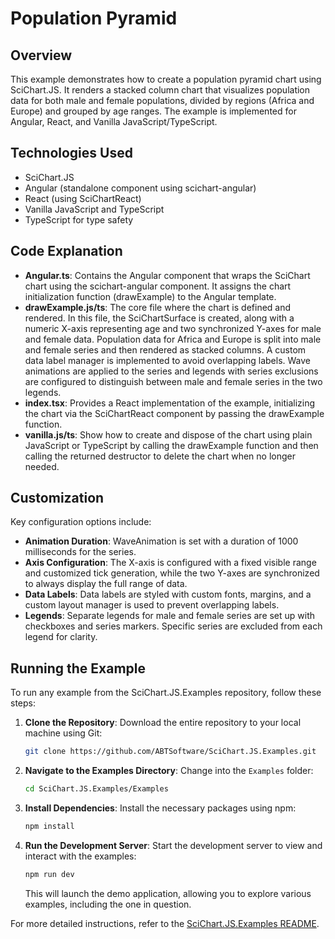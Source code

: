 # Population Pyramid

## Overview

This example demonstrates how to create a population pyramid chart using SciChart.JS. It renders a stacked column chart that visualizes population data for both male and female populations, divided by regions (Africa and Europe) and grouped by age ranges. The example is implemented for Angular, React, and Vanilla JavaScript/TypeScript.

## Technologies Used

-   SciChart.JS
-   Angular (standalone component using scichart-angular)
-   React (using SciChartReact)
-   Vanilla JavaScript and TypeScript
-   TypeScript for type safety

## Code Explanation

-   **Angular.ts**: Contains the Angular component that wraps the SciChart chart using the scichart-angular component. It assigns the chart initialization function (drawExample) to the Angular template.
-   **drawExample.js/ts**: The core file where the chart is defined and rendered. In this file, the SciChartSurface is created, along with a numeric X-axis representing age and two synchronized Y-axes for male and female data. Population data for Africa and Europe is split into male and female series and then rendered as stacked columns. A custom data label manager is implemented to avoid overlapping labels. Wave animations are applied to the series and legends with series exclusions are configured to distinguish between male and female series in the two legends.
-   **index.tsx**: Provides a React implementation of the example, initializing the chart via the SciChartReact component by passing the drawExample function.
-   **vanilla.js/ts**: Show how to create and dispose of the chart using plain JavaScript or TypeScript by calling the drawExample function and then calling the returned destructor to delete the chart when no longer needed.

## Customization

Key configuration options include:

-   **Animation Duration**: WaveAnimation is set with a duration of 1000 milliseconds for the series.
-   **Axis Configuration**: The X-axis is configured with a fixed visible range and customized tick generation, while the two Y-axes are synchronized to always display the full range of data.
-   **Data Labels**: Data labels are styled with custom fonts, margins, and a custom layout manager is used to prevent overlapping labels.
-   **Legends**: Separate legends for male and female series are set up with checkboxes and series markers. Specific series are excluded from each legend for clarity.

## Running the Example

To run any example from the SciChart.JS.Examples repository, follow these steps:

1. **Clone the Repository**: Download the entire repository to your local machine using Git:

    ```bash
    git clone https://github.com/ABTSoftware/SciChart.JS.Examples.git
    ```

2. **Navigate to the Examples Directory**: Change into the `Examples` folder:

    ```bash
    cd SciChart.JS.Examples/Examples
    ```

3. **Install Dependencies**: Install the necessary packages using npm:

    ```bash
    npm install
    ```

4. **Run the Development Server**: Start the development server to view and interact with the examples:

    ```bash
    npm run dev
    ```

    This will launch the demo application, allowing you to explore various examples, including the one in question.

For more detailed instructions, refer to the [SciChart.JS.Examples README](https://github.com/ABTSoftware/SciChart.JS.Examples/blob/master/README.md).
